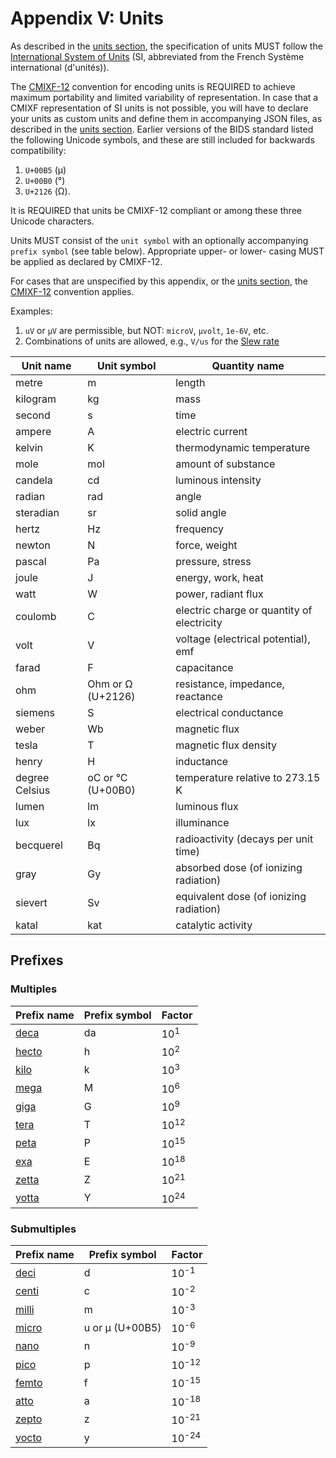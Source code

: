 # Appendix V: Units

As described in the [units section](../02-common-principles.md#units),
the specification of units MUST follow the
[International System of Units](https://en.wikipedia.org/wiki/International_System_of_Units)
(SI, abbreviated from the French Système international (d'unités)).

The [CMIXF-12](https://people.csail.mit.edu/jaffer/MIXF/CMIXF-12) convention
for encoding units is REQUIRED to achieve maximum portability and limited
variability of representation.
In case that a CMIXF representation of SI units is not possible, you will have
to declare your units as custom units and define them in accompanying JSON
files, as described in the [units section](../02-common-principles.md#units).
Earlier versions of the BIDS standard listed the following Unicode symbols, and
these are still included for backwards compatibility:

1.  `U+00B5` (µ)
1.  `U+00B0` (°)
1.  `U+2126` (Ω).

It is REQUIRED that units be CMIXF-12 compliant or among these three Unicode
characters.

Units MUST consist of the `unit symbol` with an optionally accompanying
`prefix symbol` (see table below). Appropriate upper- or lower- casing MUST
be applied as declared by CMIXF-12.

For cases that are unspecified by this appendix, or the
[units section](../02-common-principles.md#units), the
[CMIXF-12](https://people.csail.mit.edu/jaffer/MIXF/CMIXF-12) convention
applies.

Examples:

1.  `uV` or `µV` are permissible, but NOT: `microV`, `µvolt`, `1e-6V`, etc.
1.  Combinations of units are allowed, e.g., `V/us` for the [Slew rate](https://en.wikipedia.org/wiki/Slew_rate)

| Unit name      | Unit symbol       | Quantity name                              |
| -------------- | ----------------- | ------------------------------------------ |
| metre          | m                 | length                                     |
| kilogram       | kg                | mass                                       |
| second         | s                 | time                                       |
| ampere         | A                 | electric current                           |
| kelvin         | K                 | thermodynamic temperature                  |
| mole           | mol               | amount of substance                        |
| candela        | cd                | luminous intensity                         |
| radian         | rad               | angle                                      |
| steradian      | sr                | solid angle                                |
| hertz          | Hz                | frequency                                  |
| newton         | N                 | force, weight                              |
| pascal         | Pa                | pressure, stress                           |
| joule          | J                 | energy, work, heat                         |
| watt           | W                 | power, radiant flux                        |
| coulomb        | C                 | electric charge or quantity of electricity |
| volt           | V                 | voltage (electrical potential), emf        |
| farad          | F                 | capacitance                                |
| ohm            | Ohm or Ω (U+2126) | resistance, impedance, reactance           |
| siemens        | S                 | electrical conductance                     |
| weber          | Wb                | magnetic flux                              |
| tesla          | T                 | magnetic flux density                      |
| henry          | H                 | inductance                                 |
| degree Celsius | oC or °C (U+00B0) | temperature relative to 273.15 K           |
| lumen          | lm                | luminous flux                              |
| lux            | lx                | illuminance                                |
| becquerel      | Bq                | radioactivity (decays per unit time)       |
| gray           | Gy                | absorbed dose (of ionizing radiation)      |
| sievert        | Sv                | equivalent dose (of ionizing radiation)    |
| katal          | kat               | catalytic activity                         |

## Prefixes

### Multiples

| Prefix name                                 | Prefix symbol | Factor          |
| ---------------------------------------------------------- | ---------------------------- | ------------------------------- |
| [deca](https://www.wikiwand.com/en/Deca-)   | da            | 10<sup>1</sup>  |
| [hecto](https://www.wikiwand.com/en/Hecto-) | h             | 10<sup>2</sup>  |
| [kilo](https://www.wikiwand.com/en/Kilo-)   | k             | 10<sup>3</sup>  |
| [mega](https://www.wikiwand.com/en/Mega-)   | M             | 10<sup>6</sup>  |
| [giga](https://www.wikiwand.com/en/Giga-)   | G             | 10<sup>9</sup>  |
| [tera](https://www.wikiwand.com/en/Tera-)   | T             | 10<sup>12</sup> |
| [peta](https://www.wikiwand.com/en/Peta-)   | P             | 10<sup>15</sup> |
| [exa](https://www.wikiwand.com/en/Exa-)     | E             | 10<sup>18</sup> |
| [zetta](https://www.wikiwand.com/en/Zetta-) | Z             | 10<sup>21</sup> |
| [yotta](https://www.wikiwand.com/en/Yotta-) | Y             | 10<sup>24</sup> |

### Submultiples

| Prefix name                                 | Prefix symbol   | Factor           |
| ------------------------------------------- | --------------- | ---------------- |
| [deci](https://www.wikiwand.com/en/Deci-)   | d               | 10<sup>-1</sup>  |
| [centi](https://www.wikiwand.com/en/Centi-) | c               | 10<sup>-2</sup>  |
| [milli](https://www.wikiwand.com/en/Milli-) | m               | 10<sup>-3</sup>  |
| [micro](https://www.wikiwand.com/en/Micro-) | u or µ (U+00B5) | 10<sup>-6</sup>  |
| [nano](https://www.wikiwand.com/en/Nano-)   | n               | 10<sup>-9</sup>  |
| [pico](https://www.wikiwand.com/en/Pico-)   | p               | 10<sup>-12</sup> |
| [femto](https://www.wikiwand.com/en/Femto-) | f               | 10<sup>-15</sup> |
| [atto](https://www.wikiwand.com/en/Atto-)   | a               | 10<sup>-18</sup> |
| [zepto](https://www.wikiwand.com/en/Zepto-) | z               | 10<sup>-21</sup> |
| [yocto](https://www.wikiwand.com/en/Yocto-) | y               | 10<sup>-24</sup> |

